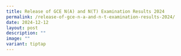 ```yaml
---
title: Release of GCE N(A) and N(T) Examination Results 2024
permalink: /release-of-gce-n-a-and-n-t-examination-results-2024/
date: 2024-12-12
layout: post
description: ""
image: ""
variant: tiptap
---
```

